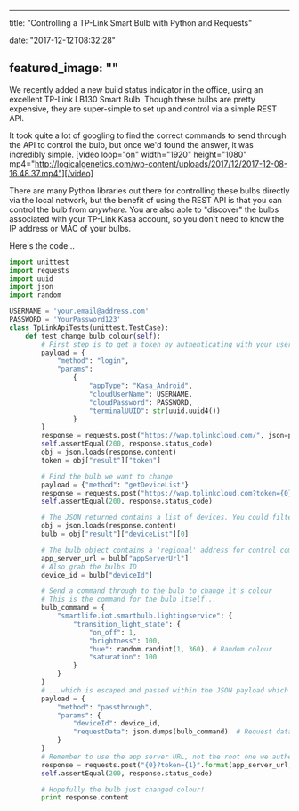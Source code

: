 
---
title: "Controlling a TP-Link Smart Bulb with Python and Requests"

date: "2017-12-12T08:32:28"

featured_image: ""
---


We recently added a new build status indicator in the office, using an excellent TP-Link LB130 Smart Bulb.  Though these bulbs are pretty expensive, they are super-simple to set up and control via a simple REST API.

It took quite a lot of googling to find the correct commands to send through the API to control the bulb, but once we'd found the answer, it was incredibly simple.
[video loop="on" width="1920" height="1080" mp4="http://logicalgenetics.com/wp-content/uploads/2017/12/2017-12-08-16.48.37.mp4"][/video]

There are many Python libraries out there for controlling these bulbs directly via the local network, but the benefit of using the REST API is that you can control the bulb from *anywhere*.  You are also able to "discover" the bulbs associated with your TP-Link Kasa account, so you don't need to know the IP address or MAC of your bulbs.

Here's the code...
```python
import unittest
import requests
import uuid
import json
import random

USERNAME = 'your.email@address.com'
PASSWORD = 'YourPassword123'
class TpLinkApiTests(unittest.TestCase):
    def test_change_bulb_colour(self):
        # First step is to get a token by authenticating with your username (email) and password
        payload = {
            "method": "login",
            "params":
                {
                    "appType": "Kasa_Android",
                    "cloudUserName": USERNAME,
                    "cloudPassword": PASSWORD,
                    "terminalUUID": str(uuid.uuid4())
                }
        }
        response = requests.post("https://wap.tplinkcloud.com/", json=payload)
        self.assertEqual(200, response.status_code)
        obj = json.loads(response.content)
        token = obj["result"]["token"]

        # Find the bulb we want to change
        payload = {"method": "getDeviceList"}
        response = requests.post("https://wap.tplinkcloud.com?token={0}".format(token), json=payload)
        self.assertEqual(200, response.status_code)

        # The JSON returned contains a list of devices. You could filter by name etc, but here we'll just use the first
        obj = json.loads(response.content)
        bulb = obj["result"]["deviceList"][0]

        # The bulb object contains a 'regional' address for control commands
        app_server_url = bulb["appServerUrl"]
        # Also grab the bulbs ID
        device_id = bulb["deviceId"]

        # Send a command through to the bulb to change it's colour
        # This is the command for the bulb itself...
        bulb_command = {
            "smartlife.iot.smartbulb.lightingservice": {
                "transition_light_state": {
                    "on_off": 1,
                    "brightness": 100,
                    "hue": random.randint(1, 360), # Random colour
                    "saturation": 100
                }
            }
        }
        # ...which is escaped and passed within the JSON payload which we post to the API
        payload = {
            "method": "passthrough",
            "params": {
                "deviceId": device_id,
                "requestData": json.dumps(bulb_command)  # Request data needs to be escaped, it's a string!
            }
        }
        # Remember to use the app server URL, not the root one we authenticated with
        response = requests.post("{0}?token={1}".format(app_server_url, token), json=payload)
        self.assertEqual(200, response.status_code)

        # Hopefully the bulb just changed colour!
        print response.content
```
